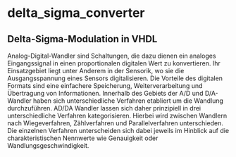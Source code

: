 # delta_sigma_converter
## Delta-Sigma-Modulation in VHDL
Analog-Digital-Wandler sind Schaltungen, die dazu dienen ein analoges Eingangssignal
in einen proportionalen digitalen Wert zu konvertieren. Ihr Einsatzgebiet liegt unter
Anderem in der Sensorik, wo sie die Ausgangsspannung eines Sensors digitalisieren.
Die Vorteile des digitalen Formats sind eine einfachere Speicherung, Weiterverarbeitung
und Übertragung von Informationen. Innerhalb des Gebiets der A/D und D/A-Wandler haben sich
unterschiedliche Verfahren etabliert um die Wandlung durchzuführen. AD/DA Wandler lassen
sich daher prinzipiell in drei unterschiedliche Verfahren kategorisieren. Hierbei wird
zwischen Wandlern nach Wiegeverfahren, Zählverfahren und Parallelverfahren unterschieden.
Die einzelnen Verfahren unterscheiden sich dabei jeweils im Hinblick auf die
charakteristischen Nennwerte wie Genauigkeit oder Wandlungsgeschwindigkeit.
